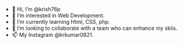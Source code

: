 - 👋 Hi, I’m @krish76p
- 👀 I’m interested in Web Development. 
- 🌱 I’m currently learning Html, CSS, php. 
- 💞️ I’m looking to collaborate with a team who can enhance my skiis. 
- 📫 My Instagram @krkumar0821.

<!---
krish76p/krish76p is a ✨ special ✨ repository because its `README.md` (this file) appears on your GitHub profile.
You can click the Preview link to take a look at your changes.
--->
